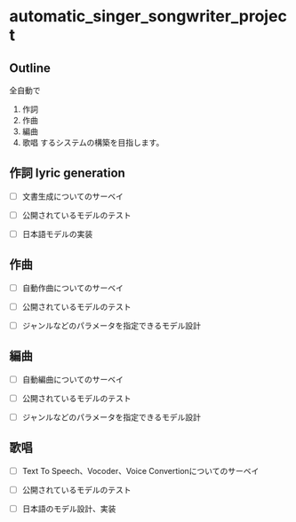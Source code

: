 # automatic_singer_songwriter_project
## Outline
全自動で
1. 作詞
1. 作曲
1. 編曲
1. 歌唱
するシステムの構築を目指します。

## 作詞 lyric generation
- [ ] 文書生成についてのサーベイ
- [ ] 公開されているモデルのテスト
- [ ] 日本語モデルの実装


## 作曲
- [ ] 自動作曲についてのサーベイ
- [ ] 公開されているモデルのテスト
- [ ] ジャンルなどのパラメータを指定できるモデル設計


## 編曲
- [ ] 自動編曲についてのサーベイ
- [ ] 公開されているモデルのテスト
- [ ] ジャンルなどのパラメータを指定できるモデル設計


## 歌唱
- [ ] Text To Speech、Vocoder、Voice Convertionについてのサーベイ
- [ ] 公開されているモデルのテスト
- [ ] 日本語のモデル設計、実装


